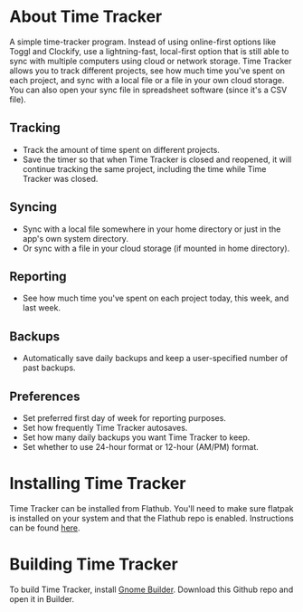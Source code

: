 # About Time Tracker
A simple time-tracker program. Instead of using online-first options like Toggl and Clockify, use a lightning-fast, local-first option that is still able to sync with multiple computers using cloud or network storage.
Time Tracker allows you to track different projects, see how much time you've spent on each project, and sync with a local file or a file in your own cloud storage. You can also open your sync file in spreadsheet software (since it's a CSV file).
## Tracking
- Track the amount of time spent on different projects.
- Save the timer so that when Time Tracker is closed and reopened, it will continue tracking the same project, including the time while Time Tracker was closed.
## Syncing
- Sync with a local file somewhere in your home directory or just in the app's own system directory.
- Or sync with a file in your cloud storage (if mounted in home directory).
## Reporting
- See how much time you've spent on each project today, this week, and last week.
## Backups
- Automatically save daily backups and keep a user-specified number of past backups.
## Preferences
- Set preferred first day of week for reporting purposes.
- Set how frequently Time Tracker autosaves.
- Set how many daily backups you want Time Tracker to keep.
- Set whether to use 24-hour format or 12-hour (AM/PM) format.
# Installing Time Tracker
Time Tracker can be installed from Flathub. You'll need to make sure flatpak is installed on your system and that the Flathub repo is enabled. Instructions can be found [here](https://flathub.org/setup).
# Building Time Tracker
To build Time Tracker, install [Gnome Builder](https://flathub.org/apps/org.gnome.Builder). Download this Github repo and open it in Builder.
